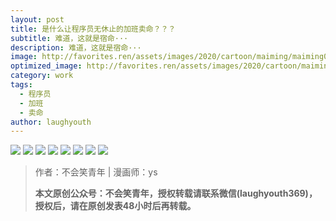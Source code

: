 ```yaml
---
layout: post
title: 是什么让程序员无休止的加班卖命？？？
subtitle: 难道，这就是宿命···
description: 难道，这就是宿命···
image: http://favorites.ren/assets/images/2020/cartoon/maiming/maiming00.jpg
optimized_image: http://favorites.ren/assets/images/2020/cartoon/maiming/maiming00.jpg
category: work
tags:
  - 程序员
  - 加班
  - 卖命
author: laughyouth
---
```


![](http://favorites.ren/assets/images/2020/cartoon/maiming/maiming01.jpg)
![](http://favorites.ren/assets/images/2020/cartoon/maiming/maiming02.jpg)
![](http://favorites.ren/assets/images/2020/cartoon/maiming/maiming03.jpg)
![](http://favorites.ren/assets/images/2020/cartoon/maiming/maiming04.jpg)
![](http://favorites.ren/assets/images/2020/cartoon/maiming/maiming05.jpg)
![](http://favorites.ren/assets/images/2020/cartoon/maiming/maiming06.jpg)
![](http://favorites.ren/assets/images/2020/cartoon/maiming/maiming07.jpg)
![](http://favorites.ren/assets/images/2020/cartoon/maiming/maiming08.jpg)

>作者：不会笑青年 | 漫画师：ys
>
>**本文原创公众号：不会笑青年，授权转载请联系微信(laughyouth369)，授权后，请在原创发表48小时后再转载。**


